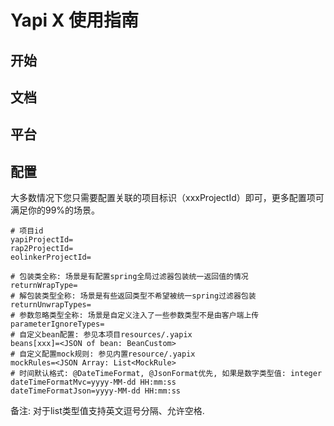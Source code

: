 # Yapi X 使用指南
## 开始
## 文档
## 平台
## 配置
大多数情况下您只需要配置关联的项目标识（xxxProjectId）即可，更多配置项可满足你的99%的场景。
```properties
# 项目id
yapiProjectId=
rap2ProjectId=
eolinkerProjectId=

# 包装类全称: 场景是有配置spring全局过滤器包装统一返回值的情况
returnWrapType=
# 解包装类型全称: 场景是有些返回类型不希望被统一spring过滤器包装
returnUnwrapTypes=
# 参数忽略类型全称: 场景是自定义注入了一些参数类型不是由客户端上传
parameterIgnoreTypes=
# 自定义bean配置: 参见本项目resources/.yapix
beans[xxx]=<JSON of bean: BeanCustom>
# 自定义配置mock规则: 参见内置resource/.yapix
mockRules=<JSON Array: List<MockRule>
# 时间默认格式: @DateTimeFormat, @JsonFormat优先, 如果是数字类型值: integer
dateTimeFormatMvc=yyyy-MM-dd HH:mm:ss
dateTimeFormatJson=yyyy-MM-dd HH:mm:ss
```
备注: 对于list类型值支持英文逗号分隔、允许空格.
